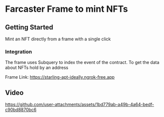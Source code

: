 # Farcaster Frame to mint NFTs

## Getting Started
Mint an NFT directly from a frame with a single click

### Integration
The frame uses Subquery to index the event of the contract. To get the data about NFTs hold by an address

Frame Link: https://starling-apt-ideally.ngrok-free.app

## Video


https://github.com/user-attachments/assets/1bd779ab-a49b-4a64-bedf-c90bd8870bc6

